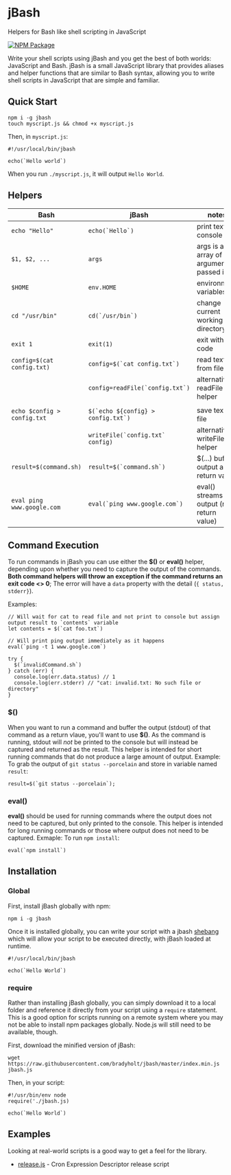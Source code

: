 # jBash

Helpers for Bash like shell scripting in JavaScript

[![NPM Package](https://img.shields.io/npm/v/jbash.svg)](https://www.npmjs.com/package/jbash)

Write your shell scripts using jBash and you get the best of both worlds: JavaScript and Bash.  jBash is a small JavaScript library that provides aliases and helper functions that are similar to Bash syntax, allowing you to write shell scripts in JavaScript that are simple and familiar.

## Quick Start

```
npm i -g jbash
touch myscript.js && chmod +x myscript.js
```

Then, in `myscript.js`:

```
#!/usr/local/bin/jbash

echo(`Hello world`)
```

When you run `./myscript.js`, it will output `Hello World`.

## Helpers

| Bash                      | jBash                            | notes                                   |
|---------------------------|----------------------------------|-----------------------------------------|
| ``echo "Hello"``              | ``echo(`Hello`)``                   | print text to console |
| ``$1, $2, ...``               | ``args``                             | args is an array of arguments passed in |
| ``$HOME``                     | ``env.HOME``                         | environment variables |
| ``cd "/usr/bin"``             | ``cd(`/usr/bin`)``                   | change current working directory |
| ``exit 1``                    | ``exit(1) ``                         | exit with code |
| ``config=$(cat config.txt)``  | ``config=$(`cat config.txt`)``       | read text from file |
|                           | ``config=readFile(`config.txt`)``    | alternative: readFile helper |
|                           |                                  |                                         |
| ``echo $config > config.txt`` | ``$(`echo ${config} > config.txt`)`` | save text to file |
|                           | ``writeFile(`config.txt` config)``   | alternative: writeFile helper |
| ``result=$(command.sh)``      | ``result=$(`command.sh`)``          | $(...) buffers output as return value |
| ``eval ping www.google.com``  | ``eval(`ping www.google.com`)``      | eval() streams output (no return value) |

## Command Execution

To run commands in jBash you can use either the **$()** or **eval()** helper, depending upon whether you need to capture the output of the commands.  **Both command helpers will throw an exception if the command returns an exit code <> 0**;  The error will have a `data` property with the detail (`{ status, stderr}`).

Examples:

```
// Will wait for cat to read file and not print to console but assign output result to `contents` variable
let contents = $(`cat foo.txt`)

// Will print ping output immediately as it happens
eval(`ping -t 1 www.google.com`)

try {
  $(`invalidCommand.sh`)
} catch (err) {
  console.log(err.data.status) // 1
  console.log(err.stderr) // "cat: invalid.txt: No such file or directory"
}
```

### $()

When you want to run a command and buffer the output (stdout) of that command as a return vlaue, you'll want to use **$()**.  As the command is running, stdout will _not_ be printed to the console but will instead be captured and returned as the result.  This helper is intended for short running commands that do not produce a large amount of output.  Example: To grab the output of `git status --porcelain` and store in variable named `result`:

```
result=$(`git status --porcelain`);
```

### eval()

**eval()** should be used for running commands where the output does not need to be captured, but only printed to the console.  This helper is intended for long running commands or those where output does not need to be captured.  Exmaple: To run `npm install`:

```
eval(`npm install`)
```

## Installation

### Global

First, install jBash globally with npm:

```
npm i -g jbash
```

Once it is installed globally, you can write your script with a jbash [shebang](https://en.wikipedia.org/wiki/Shebang_(Unix)) which will allow your script to be executed directly, with jBash loaded at runtime.

```
#!/usr/local/bin/jbash

echo(`Hello World`)
```

### require

Rather than installing jBash globally, you can simply download it to a local folder and reference it directly from your script using a `require` statement.  This is a good option for scripts running on a remote system where you may not be able to install npm packages globally.  Node.js will still need to be available, though.

First, download the minified version of jBash:

```
wget https://raw.githubusercontent.com/bradyholt/jbash/master/index.min.js jbash.js
```

Then, in your script:

```
#!/usr/bin/env node
require('./jbash.js)

echo(`Hello World`)
```

## Examples

Looking at real-world scripts is a good way to get a feel for the library.

- [release.js](https://github.com/bradyholt/cron-expression-descriptor/blob/master/scripts/release.js) - Cron Expression Descriptor release script
